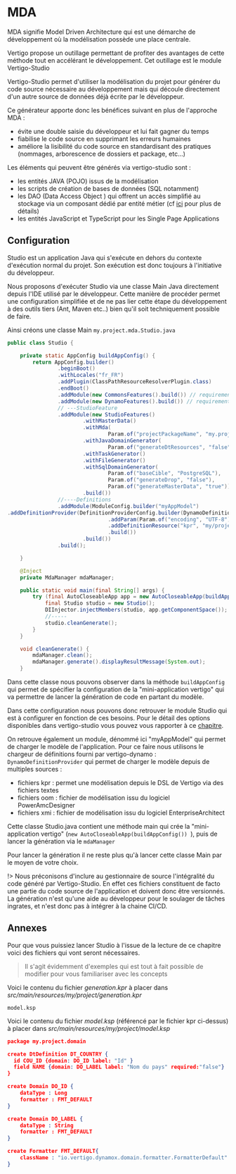 # MDA

MDA signifie Model Driven Architecture qui est une démarche de développement où la modélisation possède une place centrale.

Vertigo propose un outillage permettant de profiter des avantages de cette méthode tout en accélérant le développement. Cet outillage est le module Vertigo-Studio 

Vertigo-Studio permet d'utiliser la modélisation du projet pour générer du code source nécessaire au développement mais qui découle directement d'un autre source de données déjà écrite par le développeur. 

Ce générateur apporte donc les bénéfices suivant en plus de l'approche MDA : 

- évite une double saisie du développeur et lui fait gagner du temps
- fiabilise le code source en supprimant les erreurs humaines
- améliore la lisibilité du code source en standardisant des pratiques (nommages, arborescence de dossiers et package, etc...)

Les éléments qui peuvent être générés via vertigo-studio sont :

- les entités JAVA (POJO) issus de la modélisation
- les scripts de création de bases de données (SQL notamment)
- les DAO (Data Access Object ) qui offrent un accès simplifié au stockage via un composant dédié par entité métier (cf [ici](/basic/dao) pour plus de détails)
- les entités JavaScript et TypeScript pour les Single Page Applications



## Configuration

Studio est un application Java qui s'exécute en dehors du contexte d'exécution normal du projet. Son exécution est donc toujours à l'initiative du développeur.

Nous proposons d'exécuter Studio via une classe Main Java directement depuis l'IDE utilisé par le développeur. Cette manière de procéder permet une configuration simplifiée et de ne pas lier cette étape du développement à des outils tiers (Ant, Maven etc..) bien qu'il soit techniquement possible de faire. 

Ainsi créons une classe Main  `my.project.mda.Studio.java`

```java
public class Studio {

	private static AppConfig buildAppConfig() {
		return AppConfig.builder()
				.beginBoot()
				.withLocales("fr_FR")
				.addPlugin(ClassPathResourceResolverPlugin.class)
				.endBoot()
				.addModule(new CommonsFeatures().build()) // requirement
				.addModule(new DynamoFeatures().build()) // requirement
				// ---StudioFeature
				.addModule(new StudioFeatures()
						.withMasterData()
						.withMda(
								Param.of("projectPackageName", "my.project"))
						.withJavaDomainGenerator(
								Param.of("generateDtResources", "false"))
						.withTaskGenerator()
						.withFileGenerator()
						.withSqlDomainGenerator(
								Param.of("baseCible", "PostgreSQL"),
								Param.of("generateDrop", "false"),
								Param.of("generateMasterData", "true"))
						.build())
            	//----Definitions
            	.addModule(ModuleConfig.builder("myAppModel")
.addDefinitionProvider(DefinitionProviderConfig.builder(DynamoDefinitionProvider.class)
								.addParam(Param.of("encoding", "UTF-8"))
								.addDefinitionResource("kpr", "my/project/generation.kpr")
								.build())
						.build())
				.build();

	}

	@Inject
	private MdaManager mdaManager;

	public static void main(final String[] args) {
		try (final AutoCloseableApp app = new AutoCloseableApp(buildAppConfig())) {
			final Studio studio = new Studio();
			DIInjector.injectMembers(studio, app.getComponentSpace());
			//-----
			studio.cleanGenerate();
		}
	}

	void cleanGenerate() {
		mdaManager.clean();
		mdaManager.generate().displayResultMessage(System.out);
	}
```

Dans cette classe nous pouvons observer dans la méthode `buildAppConfig` qui permet de spécifier la configuration de la "mini-application vertigo" qui va permettre de lancer la génération de code en partant du modèle.

Dans cette configuration nous pouvons donc retrouver le module Studio qui est à configurer en fonction de ces besoins. Pour le détail des options disponibles dans vertigo-studio vous pouvez vous rapporter à ce [chapitre](/advanced/studio).

On retrouve également un module, dénommé ici "myAppModel" qui permet de charger le modèle de l'application. Pour ce faire nous utilisons le chargeur de définitions fourni par vertigo-dynamo : `DynamoDefinitionProvider`  qui permet de charger le modèle depuis de multiples sources :

- fichiers kpr : permet une modélisation depuis le DSL de Vertigo via des fichiers textes
- fichiers oom : fichier de modélisation issu du logiciel PowerAmcDesigner
- fichiers xmi : fichier de modélisation issu du logiciel EnterpriseArchitect

Cette classe Studio.java contient une méthode main qui crée la "mini-application vertigo" (`new AutoCloseableApp(buildAppConfig()) `), puis de lancer la génération via le `mdaManager`

Pour lancer la génération il ne reste plus qu'à lancer cette classe Main par le moyen de votre choix.

!> Nous préconisons d'inclure au gestionnaire de source l'intégralité du code généré par Vertigo-Studio. En effet ces fichiers constituent de facto une partie du code source de l'application et doivent donc être versionnés. La génération n'est qu'une aide au développeur pour le soulager de tâches ingrates, et n'est donc pas à intégrer à la chaine CI/CD. 

## Annexes

Pour que vous puissiez lancer Studio à l'issue de la lecture de ce chapitre voici des fichiers qui vont seront nécessaires. 

> Il s'agit évidemment d'exemples qui est tout à fait possible de modifier pour vous familiariser avec les concepts

Voici le contenu du fichier *generation.kpr* à placer dans *src/main/resources/my/project/generation.kpr*

```
model.ksp
```

Voici le contenu du fichier *model.ksp* (référencé par le fichier kpr ci-dessus) à placer dans *src/main/resources/my/project/model.ksp*

```json
package my.project.domain

create DtDefinition DT_COUNTRY {
  id COU_ID {domain: DO_ID label: "Id" }
  field NAME {domain: DO_LABEL label: "Nom du pays" required:"false"}
}

create Domain DO_ID {
	dataType : Long
	formatter : FMT_DEFAULT
}

create Domain DO_LABEL {
	dataType : String
	formatter : FMT_DEFAULT
}

create Formatter FMT_DEFAULT{
	className : "io.vertigo.dynamox.domain.formatter.FormatterDefault"
}
```







